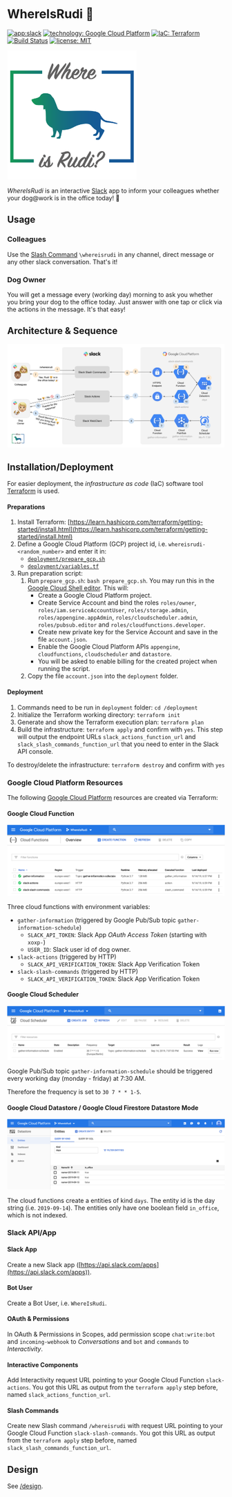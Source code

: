 # WhereIsRudi :dog:

[![app:slack](https://img.shields.io/badge/app-Slack-611f69.svg)](https://slack.com)
[![technology: Google Cloud Platform](https://img.shields.io/badge/technology-Google_Cloud_Platform-1a73e8.svg)](https://cloud.google.com)
[![IaC: Terraform](https://img.shields.io/badge/IaC-Terraform-5c4ee5.svg)](./deployment/main.tf)
[![Build Status](https://travis-ci.com/FranzDiebold/where-is-rudi.svg?branch=master)](https://travis-ci.com/FranzDiebold/where-is-rudi)
[![license: MIT](https://img.shields.io/badge/license-MIT-brightgreen.svg)](./LICENSE.md)

<img src="./design/WhereIsRudi_logo.png" width="300px">

*WhereIsRudi* is an interactive [Slack](https://slack.com) app to inform your colleagues whether your dog@work is in the office today! :tada:


## Usage

### Colleagues

Use the [Slash Command](https://api.slack.com/slash-commands) `\whereisrudi` in any channel, direct message or any other slack conversation. That's it!

### Dog Owner

You will get a message every (working day) morning to ask you whether you bring your dog to the office today. Just answer with one tap or click via the actions in the message. It's that easy!

## Architecture & Sequence

![WhereIsRudi architecture](./images/WhereIsRudi_architecture.jpg)


## Installation/Deployment

For easier deployment, the *infrastructure as code* (IaC) software tool [Terraform](https://www.terraform.io/) is used.

#### Preparations

1. Install Terraform: [https://learn.hashicorp.com/terraform/getting-started/install.html](https://learn.hashicorp.com/terraform/getting-started/install.html)
2. Define a Google Cloud Platform (GCP) project id, i.e. `whereisrudi-<random_number>` and enter it in:
    - [`deployment/prepare_gcp.sh`](./deployment/prepare_gcp.sh)
    - [`deployment/variables.tf`](./deployment/variables.tf)
3. Run preparation script:
    1. Run `prepare_gcp.sh`: `bash prepare_gcp.sh`. You may run this in the [Google Cloud Shell editor](https://ssh.cloud.google.com/cloudshell/editor). This will:
        - Create a Google Cloud Platform project.
        - Create Service Account and bind the roles `roles/owner`, `roles/iam.serviceAccountUser`, `roles/storage.admin`, `roles/appengine.appAdmin`, `roles/cloudscheduler.admin`, `roles/pubsub.editor` and `roles/cloudfunctions.developer`.
        - Create new private key for the Service Account and save in the file `account.json`.
        - Enable the Google Cloud Platform APIs `appengine`, `cloudfunctions`, `cloudscheduler` and `datastore`.
        - You will be asked to enable billing for the created project when running the script.
    2. Copy the file `account.json` into the `deployment` folder.

#### Deployment

1. Commands need to be run in `deployment` folder: `cd /deployment`
2. Initialize the Terraform working directory: `terraform init`
3. Generate and show the Terraform execution plan: `terraform plan`
4. Build the infrastructure: `terraform apply` and confirm with `yes`. This step will output the endpoint URLs `slack_actions_function_url` and `slack_slash_commands_function_url` that you need to enter in the Slack API console.

To destroy/delete the infrastructure: `terraform destroy` and confirm with `yes`

### Google Cloud Platform Resources

The following [Google Cloud Platform](https://console.cloud.google.com) resources are created via Terraform:

#### Google Cloud Function

![Google Cloud Functions](./images/google-cloud-functions.png)

Three cloud functions with environment variables:
- `gather-information` (triggered by Google Pub/Sub topic `gather-information-schedule`)
    - `SLACK_API_TOKEN`: Slack App *OAuth Access Token* (starting with `xoxp-`)
    - `USER_ID`: Slack user id of dog owner.
- `slack-actions` (triggered by HTTP)
    - `SLACK_API_VERIFICATION_TOKEN`: Slack App Verification Token
- `slack-slash-commands` (triggered by HTTP)
    - `SLACK_API_VERIFICATION_TOKEN`: Slack App Verification Token

#### Google Cloud Scheduler

![Google Cloud Scheduler](./images/google-cloud-scheduler.png)

Google Pub/Sub topic `gather-information-schedule` should be triggered every working day (monday - friday) at 7:30 AM.

Therefore the frequency is set to `30 7 * * 1-5`.

#### Google Cloud Datastore / Google Cloud Firestore Datastore Mode

![Google Cloud Datastore](./images/google-cloud-datastore.png)

The cloud functions create a entities of kind `days`. The entity id is the day string (i.e. `2019-09-14`). The entities only have one boolean field `in_office`, which is not indexed.

### Slack API/App

#### Slack App

Create a new Slack app ([https://api.slack.com/apps](https://api.slack.com/apps)).

#### Bot User

Create a Bot User, i.e. `WhereIsRudi`.

#### OAuth & Permissions

In OAuth & Permissions in Scopes, add permission scope `chat:write:bot` and `incoming-webhook` to *Conversations* and `bot` and `commands` to *Interactivity*.

#### Interactive Components

Add Interactivity request URL pointing to your Google Cloud Function `slack-actions`. You got this URL as output from the `terraform apply` step before, named `slack_actions_function_url`.

#### Slash Commands

Create new Slash command `/whereisrudi` with request URL pointing to your Google Cloud Function `slack-slash-commands`. You got this URL as output from the `terraform apply` step before, named `slack_slash_commands_function_url`.


## Design

See [/design](./design/).

